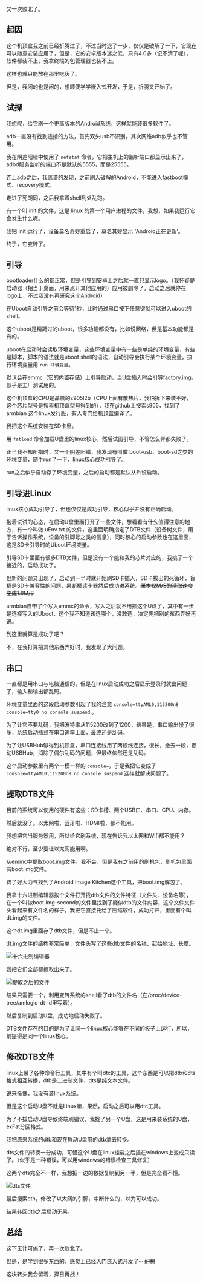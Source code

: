 又一次败北了。

## 起因

这个机顶盒我之前已经折腾过了，不过当时退了一步，仅仅是破解了一下，它现在可以随意安装应用了，但是，它的安卓版本迷之低，只有4.0多（记不清了呢），软件都装不上，我拿终端的包管理器也装不上。

这样也就只能放在那里吃灰了。

但是，我闲的也是闲的，想顺便学学嵌入式开发，于是，折腾又开始了。

## 试探

我想呢，给它刷一个更高版本的Android系统，这样就能装很多软件了。

adb一直没有找到连接的方法，首先双头usb不识别，其次网络adb似乎也不管用。

我在阴差阳错中使用了 `netstat` 命令，它把主机上的监听端口都显示出来了，adbd服务监听的端口不是默认的5555，而是25555。

连上adb之后，我离谱的发现，之前刷入破解的Android，不能进入fastboot模式、recovery模式。

走进了死胡同，之后我拿着shell到处乱跑。

有一个叫 init 的文件，这是 linux 的第一个用户进程的文件，我想，如果我运行它会发生什么呢。

我把 init 运行了，设备莫名奇妙重启了，莫名其妙显示 ‘Android正在更新’。

终于，它变砖了。

## 引导

bootloader什么的都正常，但是引导到安卓上之后就一直只显示logo。（我怀疑是启动器（相当于桌面，用来点开其他应用的）应用被删除了，启动之后就停在logo上，不过我没有再研究这个Android）

在Uboot自动引导之前会等待1秒，此时通过串口按下任意键就可以进入uboot的shell。

这个uboot是精简过的uboot，很多功能都没有，比如说网络，但是基本功能都是有的。

uboot在启动时会读取环境变量，这些环境变量中有一些是单纯的环境变量，有些是脚本，脚本的语法就是uboot shell的语法，自动引导会执行某个环境变量。执行环境变量用 `run 环境变量`。

默认会在emmc（它的内置存储）上引导启动，当U盘插入时会引导factory.img，似乎是工厂测试用的。

这个机顶盒的CPU是晶晨的s905l2b（CPU上面有散热片，我怕拆下来装不好，这个芯片型号是搜索机顶盒型号得到的），我在github上搜索s905，找到了 armbian 这个linux发行版，有人专门给机顶盒编译了。

我把这个系统安装在SD卡里。

用 `fatload` 命令加载U盘里的linux核心，然后试图引导，不管怎么弄都失败了。

正当我不知所措时，又一个阴差阳错，我发现有叫做 boot-usb、boot-sd之类的环境变量，随手run了一下，linux核心成功引导了。

run之后似乎自动存了环境变量，之后的启动都是默认从外设启动。

## 引导进Linux

linux核心成功引导了，但也仅仅是成功引导，核心似乎并没有正确启动。

抱着试试的心态，在启动U盘里面打开了一些文件，想看看有什么值得注意的地方，有一个叫做 uEnv.txt 的文件，这里面明确指定了DTB文件（设备树文件，用于告诉操作系统，设备的引脚号之类的信息），同时核心的启动参数也在这里面，这是SD卡引导时的Uboot环境变量。

引导SD卡里面有很多DTB文件，但是没有一个能和我的芯片对应的，我挑了一个接近的，启动成功了。

但新的问题又出现了，启动到一半时就开始刷SD卡插入，SD卡拔出的死循环，盲猜是SD卡兼容性的问题，果断插读卡器然后成功进系统。~~原本12M/S的读取速度变成1.8M/S~~

armbian自带了个写入emmc的命令，写入之后就不用插这个U盘了，其中有一步是选择写入的Uboot，这个我不知道该选哪个，没敢选，决定先把别的东西弄好再说。

到这里就算是成功了吧？

不，在我打算把其他东西弄好时，我发现了大问题。

## 串口

一直都是用串口与电脑通信的，但是在linux启动成功之后显示登录时就出问题了，输入和输出都乱码。

环境变量里面的这段启动参数引起了我的注意 `console=ttyAML0,115200n8 console=tty0 no_console_suspend` 。

为了让它不要乱码，我把波特率从115200改到了1200，结果是，串口输出慢了很多，系统启动瓶颈在串口速率上面，最终还是乱码。

为了让USBHub够得到机顶盒，串口连接线用了两段线连接，很长，撤去一段，挪动USBHub，消除了偶尔乱码的问题，但最终依然还是乱码。

这个启动参数里有两个一模一样的 `console=`，于是我把它变成了 `console=ttyAML0,115200n8 no_console_suspend` 这样就解决问题了。

## 提取DTB文件

目前的系统可以使用的硬件有这些：SD卡槽、两个USB口、串口、CPU、内存。

然后就没了。以太网啦、蓝牙啦、HDMI啦，都不能用。

我想把它当服务器用，所以给它刷系统，现在告诉我以太网和Wifi都不能用？

绝对不行，至少要让以太网能用啊。

从emmc中提取boot.img文件，我不会，但是我有之前用的刷机包，刷机包里面有boot.img文件。

费了好大力气找到了Android Image Kitchen这个工具，把boot.img解包了。

我拿十六进制编辑器挨个文件打开找dtb文件的文件特征（文件头、设备名等），在一个叫做boot.img-second的文件里找到了疑似dtb的文件内容，这个文件文件头看起来有文件名的样子，我把它直接托给了压缩软件，成功打开，里面有个叫dt.img的文件。

这个dt.img里面存了dtb文件，但是不止一个。

dt.img文件的结构非常简单，文件头写了这些dtb文件的名称、起始地址、长度。

![十六进制编辑器](datas/images/18-2.png)

我把它们全部都提取出来了。

![提取之后的文件](datas/images/18-3.png)

结果只需要一个，利用变砖系统的shell看了dtb的文件名（在/proc/device-tree/amlogic-dt-id里写着）。

然后复制到启动U盘，成功地启动失败了。

DTB文件存在的目的是为了让同一个linux核心能够在不同的板子上运行，所以，前提得是同一个linux核心。

## 修改DTB文件

linux上带了各种命令行工具，其中有个叫dtc的工具，这个东西是可以把dtb和dts格式相互转换，dtb是二进制文件，dts是纯文本文件。

说来惭愧，我没有装linux系统。

但是这个启动U盘不就是Linux嘛，果然，启动之后可以用dtc工具。

为了不拔启动U盘导致终端刷错误，我找了另一个U盘，这是用来装系统的U盘，exFat分区格式。

我把原来系统的dtb和现在启动U盘用的dtb拿去转换。

dts文件的转换十分成功，可惜这个U盘在linux挂载之后插在windows上变成只读了。（似乎是一种错误，可以用windows的错误检查工具修复）

这两个dts完全不一样，我想把一边的数据复制到另一半，但是完全看不懂。

![dts文件](datas/images/18-4.png)

最后搜索eth，修改了以太网的引脚，中断什么的，以为可以成功。

结果转回dtb之后启动无果。

## 总结

这下无计可施了，再一次败北了。

但是，是学到很多东西的，感觉上已经入门嵌入式开发了··· ~~幻想~~

这块转头我会留着，择日再战！

